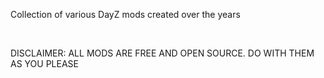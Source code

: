Collection of various DayZ mods created over the years

<br>

DISCLAIMER: ALL MODS ARE FREE AND OPEN SOURCE. DO WITH THEM AS YOU PLEASE
